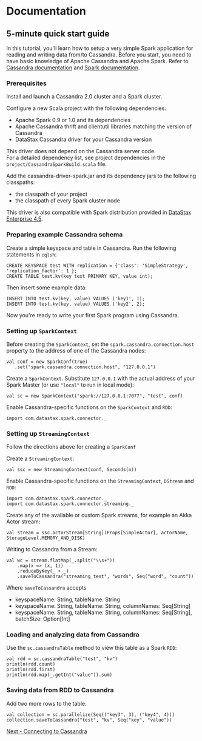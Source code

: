 # Documentation

## 5-minute quick start guide

In this tutorial, you'll learn how to setup a very simple Spark application for reading and writing data from/to Cassandra.
Before you start, you need to have basic knowledge of Apache Cassandra and Apache Spark.
Refer to [Cassandra documentation](http://www.datastax.com/documentation/cassandra/2.0/cassandra/gettingStartedCassandraIntro.html) 
and [Spark documentation](https://spark.apache.org/docs/0.9.1/). 

### Prerequisites

Install and launch a Cassandra 2.0 cluster and a Spark cluster.   

Configure a new Scala project with the following dependencies: 

 - Apache Spark 0.9 or 1.0 and its dependencies
 - Apache Cassandra thrift and clientutil libraries matching the version of Cassandra  
 - DataStax Cassandra driver for your Cassandra version 
 
This driver does not depend on the Cassandra server code.   
For a detailed dependency list, see project dependencies in the `project/CassandraSparkBuild.scala` file.

Add the cassandra-driver-spark.jar and its dependency jars to the following classpaths:

 - the classpath of your project
 - the classpath of every Spark cluster node
 
This driver is also compatible with Spark distribution provided in 
[DataStax Enterprise 4.5](http://www.datastax.com/documentation/datastax_enterprise/4.5/datastax_enterprise/newFeatures.html).
 
### Preparing example Cassandra schema
Create a simple keyspace and table in Cassandra. Run the following statements in `cqlsh`:
    
    CREATE KEYSPACE test WITH replication = {'class': 'SimpleStrategy', 'replication_factor': 1 };
    CREATE TABLE test.kv(key text PRIMARY KEY, value int);
      
Then insert some example data:

    INSERT INTO test.kv(key, value) VALUES ('key1', 1);
    INSERT INTO test.kv(key, value) VALUES ('key2', 2);
 
Now you're ready to write your first Spark program using Cassandra.

### Setting up `SparkContext`   
Before creating the `SparkContext`, set the `spark.cassandra.connection.host` property to the address of one 
of the Cassandra nodes:
   
    val conf = new SparkConf(true)
       .set("spark.cassandra.connection.host", "127.0.0.1")
       
Create a `SparkContext`. Substitute `127.0.0.1` with the actual address of your Spark Master
(or use `"local"` to run in local mode): 
     
    val sc = new SparkContext("spark://127.0.0.1:7077", "test", conf)

Enable Cassandra-specific functions on the `SparkContext` and `RDD`:
     
    import com.datastax.spark.connector._

### Setting up `StreamingContext`
Follow the directions above for creating a `SparkConf`

Create a `StreamingContext`:

    val ssc = new StreamingContext(conf, Seconds(n))

Enable Cassandra-specific functions on the `StreamingContext`, `DStream` and `RDD`:
    
    import com.datastax.spark.connector._
    import com.datastax.spark.connector.streaming._

Create any of the available or custom Spark streams, for example an Akka Actor stream:

    val stream = ssc.actorStream[String](Props[SimpleActor], actorName, StorageLevel.MEMORY_AND_DISK)

Writing to Cassandra from a Stream:

    val wc = stream.flatMap(_.split("\\s+"))
        .map(x => (x, 1))
        .reduceByKey(_ + _)
        .saveToCassandra("streaming_test", "words", Seq("word", "count"))

Where `saveToCassandra` accepts

- keyspaceName: String, tableName: String
- keyspaceName: String, tableName: String, columnNames: Seq[String]
- keyspaceName: String, tableName: String, columnNames: Seq[String], batchSize: Option[Int]

### Loading and analyzing data from Cassandra
Use the `sc.cassandraTable` method to view this table as a Spark `RDD`:

    val rdd = sc.cassandraTable("test", "kv")
    println(rdd.count)
    println(rdd.first)
    println(rdd.map(_.getInt("value")).sum)        

### Saving data from RDD to Cassandra  
Add two more rows to the table:
                                     
    val collection = sc.parallelize(Seq(("key3", 3), ("key4", 4)))
    collection.saveToCassandra("test", "kv", Seq("key", "value"))       


[Next - Connecting to Cassandra](1_connecting.md)
